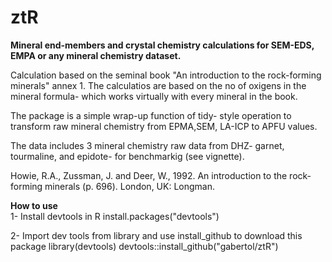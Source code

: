 # ztR

<b>Mineral end-members and crystal chemistry calculations for SEM-EDS, EMPA or any mineral chemistry dataset.</b>

Calculation based on the seminal book "An introduction to the rock-forming minerals" annex 1. The calculatios are based on the no of oxigens in the mineral formula- which works virtually with every mineral in the book. 

The package is a simple wrap-up function of tidy- style operation to transform raw mineral chemistry from EPMA,SEM, LA-ICP to APFU values.

The data includes 3 mineral chemistry raw data from DHZ- garnet, tourmaline, and epidote- for benchmarkig (see vignette).

Howie, R.A., Zussman, J. and Deer, W., 1992. An introduction to the rock-forming minerals (p. 696). London, UK: Longman.

<b>How to use</b>                                                  
1- Install devtools in R
install.packages("devtools")

2- Import dev tools from library and use install_github to download this package
library(devtools)
devtools::install_github("gabertol/ztR")
